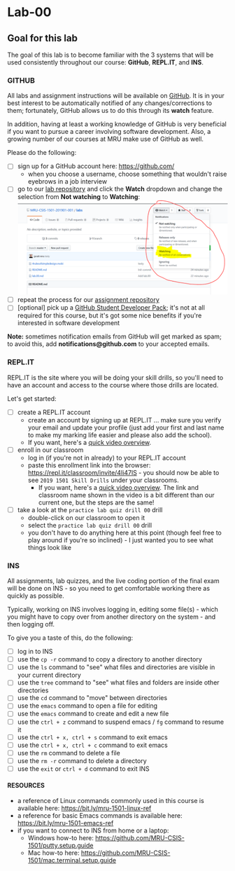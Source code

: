 # Lab-00

## Goal for this lab

The goal of this lab is to become familiar with the 3 systems that will be used consistently throughout our course: **GitHub**, **<span>REPL.IT</span>**, and **INS**.

### GITHUB

All labs and assignment instructions will be available on [GitHub](https://github.com). It is in your best interest to be automatically notified of any changes/corrections to them; fortunately, GitHub allows us to do this through its **watch** feature.

In addition, having at least a working knowledge of GitHub is very beneficial if you want to pursue a career involving software development. Also, a growing number of our courses at MRU make use of GitHub as well.

Please do the following:

- [ ] sign up for a GitHub account here: https://github.com/
  - when you choose a username, choose something that wouldn't raise eyebrows in a job interview
- [ ] go to our [lab repository](https://github.com/MRU-CSIS-1501-201901-001/labs) and click the **Watch** dropdown and change the selection from **Not watching** to **Watching**: ![screenshot](images/lab.00.00.png)
- [ ] repeat the process for our [assignment repository](https://github.com/MRU-CSIS-1501-201901-001/assignments)
- [ ] [optional] pick up a [GitHub Student Developer Pack](https://help.github.com/articles/applying-for-a-student-developer-pack/); it's not at all required for this course, but it's got some nice benefits if you're interested in software development

**Note:** sometimes notification emails from GitHub will get marked as spam; to avoid this, add **notifications<span>@github.com</span>** to your accepted emails.

### <span>REPL.IT</span>

<span>REPL.IT</span> is the site where you will be doing your skill drills, so you'll need to have an account and access to the course where those drills are located.

Let's get started:

- [ ] create a <span>REPL.IT</span> account
  - create an account by signing up at REPL.IT ... make sure you verify your email and update your profile (just add your first and last name to make my marking life easier and please also add the school).
  - If you want, here's a [quick video overview](https://drive.google.com/a/mtroyal.ca/file/d/1K-dHMREkC4_z_U5b7k4HUBLe0q8m3p5z/view?usp=sharing).
- [ ] enroll in our classroom
  - log in (if you're not in already) to your REPL.IT account
  - paste this enrollment link into the browser: https://repl.it/classroom/invite/4Ii47lS - you should now be able to see `2019 1501 Skill Drills` under your classrooms.
    - If you want, here's a [quick video overview](https://drive.google.com/a/mtroyal.ca/file/d/1PqeRqn1-mPn2MYpNsPgWWP-SP_vnRxqf/view?usp=sharing). The link and classroom name shown in the video is a bit different than our current one, but the steps are the same!
- [ ] take a look at the `practice lab quiz drill 00` drill
  - double-click on our classroom to open it
  - select the `practice lab quiz drill 00` drill
  - you don't have to do anything here at this point (though feel free to play around if you're so inclined) - I just wanted you to see what things look like

### INS

All assignments, lab quizzes, and the live coding portion of the final exam will be done on INS - so you need to get comfortable working there as quickly as possible.

Typically, working on INS involves logging in, editing some file(s) - which you might have to copy over from another directory on the system - and then logging off.

To give you a taste of this, do the following:

- [ ] log in to INS
- [ ] use the `cp -r` command to copy a directory to another directory
- [ ] use the `ls` command to "see" what files and directories are visible in your current directory
- [ ] use the `tree` command to "see" what files and folders are inside other directories
- [ ] use the `cd` command to "move" between directories
- [ ] use the `emacs` command to open a file for editing
- [ ] use the `emacs` command to create and edit a new file
- [ ] use the `ctrl + z` command to suspend emacs / `fg` command to resume it
- [ ] use the `ctrl + x, ctrl + s` command to exit emacs
- [ ] use the `ctrl + x, ctrl + c` command to exit emacs
- [ ] use the `rm` command to delete a file
- [ ] use the `rm -r` command to delete a directory
- [ ] use the `exit` or `ctrl + d` command to exit INS

#### RESOURCES

- a reference of Linux commands commonly used in this course is available here: https://bit.ly/mru-1501-linux-ref
- a reference for basic Emacs commands is available here: https://bit.ly/mru-1501-emacs-ref
- if you want to connect to INS from home or a laptop:
  - Windows how-to here: https://github.com/MRU-CSIS-1501/putty.setup.guide
  - Mac how-to here: https://github.com/MRU-CSIS-1501/mac.terminal.setup.guide
